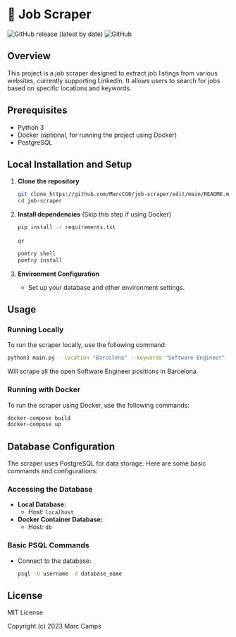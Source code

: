 # 🚀 Job Scraper

![GitHub release (latest by date)](https://img.shields.io/github/v/release/MarcCG0/job-scraper)
![GitHub](https://img.shields.io/github/license/MarcCG0/job-scraper)



## Overview
This project is a job scraper designed to extract job listings from various websites, currently supporting LinkedIn. It allows users to search for jobs based on specific locations and keywords.

## Prerequisites
- Python 3
- Docker (optional, for running the project using Docker)
- PostgreSQL

## Local Installation and Setup
1. **Clone the repository**
    ```bash
    git clone https://github.com/MarcCG0/job-scraper/edit/main/README.md
    cd job-scraper
    ```

2. **Install dependencies** (Skip this step if using Docker)
    ```bash
    pip install -r requirements.txt
    ```
    or
   ```bash
   poetry shell
   poetry install
   ```

4. **Environment Configuration**
    - Set up your database and other environment settings.

## Usage

### Running Locally
To run the scraper locally, use the following command:

```bash
python3 main.py --location "Barcelona" --keywords "Software Engineer"
```

Will scrape all the open Software Engineer positions in Barcelona. 

### Running with Docker
To run the scraper using Docker, use the following commands:

```bash
docker-compose build
docker-compose up
```

## Database Configuration
The scraper uses PostgreSQL for data storage. Here are some basic commands and configurations:

### Accessing the Database
- **Local Database:**
    - Host: `localhost`
- **Docker Container Database:**
    - Host: `db`

### Basic PSQL Commands
- Connect to the database:
    ```bash
    psql -U username -d database_name
    ```
## License
MIT License

Copyright (c) 2023 Marc Camps




